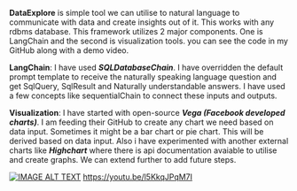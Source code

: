 **DataExplore** is simple tool we can utilise to natural language to communicate with data and create insights out of it. This works with any rdbms database. 
This framework utilizes 2 major components. One is LangChain and the second is visualization tools. you can see the code in my GitHub along with a demo video.

**LangChain**: I have used _**SQLDatabaseChain**_. I have overridden the default prompt template to receive the naturally speaking language question and get SqlQuery, SqlResult and Naturally understandable answers. I have used a few concepts like sequentialChain to connect these inputs and outputs.

**Visualization**: I have started with open-source _**Vega (Facebook developed charts)**_. I am feeding their GitHub to create any chart we need based on data input. Sometimes it might be a bar chart or pie chart. This will be derived based on data input. Also i have experimented with another external charts like _**Highchart**_ where there is api documentation avaiable to utilise and create graphs. We can extend further to add future steps. 

[![IMAGE ALT TEXT](http://img.youtube.com/vi/l5KkqJPqM7I/0.jpg)](https://youtu.be/l5KkqJPqM7I "DataExplore Demo")
https://youtu.be/l5KkqJPqM7I